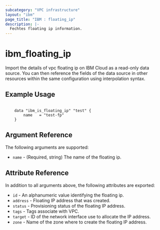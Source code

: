 ```yaml
---
subcategory: "VPC infrastructure"
layout: "ibm"
page_title: "IBM : floating_ip"
description: |-
  Fechtes floating ip information.
---
```


# ibm\_floating\_ip

Import the details of vpc floating ip on IBM Cloud as a read-only data source. You can then reference the fields of the data source in other resources within the same configuration using interpolation syntax.

## Example Usage

```hcl

    data "ibm_is_floating_ip" "test" {
        name   = "test-fp"
    }

```
## Argument Reference

The following arguments are supported:

* `name` - (Required, string) The name of the floating ip.

## Attribute Reference

In addition to all arguments above, the following attributes are exported:
* `id` - An alphanumeric value identifying the floating ip.	
* `address` - Floating IP address that was created.
* `status` - Provisioning status of the floating IP address. 
* `tags` - Tags associate with VPC.
* `target` -  ID of the network interface use to allocate the IP address.
* `zone` -   Name of the zone where to create the floating IP address. 
